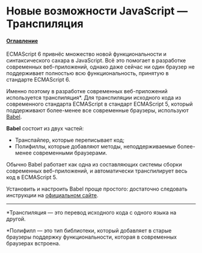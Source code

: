 # Новые возможности JavaScript — Транспиляция

#### [Оглавление](../README.md)

ECMAScript 6 привнёс множество новой функциональности и синтаксического сахара в JavaScript.
Всё это помогает в разработке современных веб-приложений, однако даже сейчас ни один браузер
не поддерживает полностью всю функциональность, принятую в стандарте ECMAScript 6.

Именно поэтому в разработке современных веб-приложений используется транспиляция*.
Для транспиляции исходного кода из современного стандарта ECMAScript в стандарт ECMAScript 5,
который поддерживают более-менее все современные браузеры, используют [Babel](https://babeljs.io).

**Babel** состоит из двух частей:
  - Транспайлер, которые переписывает код;
  - Полифиллы, которые добавляют методы, неподдерживаемые более-менее современными браузерами.

Обычно Babel работает как одна из составляющих системы сборки современных веб-приложений,
и автоматически транспилирует весь код в ECMAScript 5.

Установить и настроить Babel проще простого: достаточно следовать инструкции на
[официальном сайте](https://babeljs.io).

---

*Транспиляция — это перевод исходного кода с одного языка на другой.

*Полифилл — это тип библиотеки, который добавляет в старые браузеры поддержку функциональности,
которая в современных браузерах встроена.
